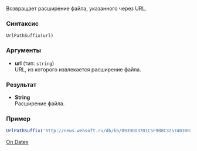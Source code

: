 Возвращает расширение файла, указанного через URL.

### Синтаксис
`UrlPathSuffix(url)`

### Аргументы
- **url** (тип: `string`)  
    URL, из которого извлекается расширение файла.

### Результат
- **String**  
    Расширение файла.

### Пример
```js
UrlPathSuffix('http://news.websoft.ru/db/kb/0939DD37D1C5F9B8C3257403003E8F4F/tree.html') // вернет '.html'
```

[On Datex](http://docs.datex.ru/article.htm?id=5620276892448878843)